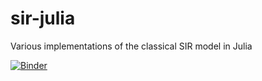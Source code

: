 # sir-julia
Various implementations of the classical SIR model in Julia

[![Binder](https://mybinder.org/badge_logo.svg)](https://mybinder.org/v2/gh/epirecipes/sir-julia/master)
